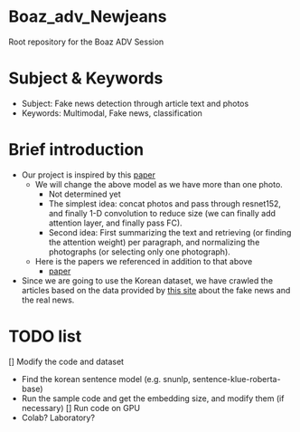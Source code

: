 # Boaz_adv_Newjeans
Root repository for the Boaz ADV Session

# Subject & Keywords
* Subject: Fake news detection through article text and photos
* Keywords: Multimodal, Fake news, classification

# Brief introduction
* Our project is inspired by this [paper](https://github.com/faiazrahman/Multimodal-Fake-News-Detection)
  * We will change the above model as we have more than one photo.
    * Not determined yet
    * The simplest idea: concat photos and pass through resnet152, and finally 1-D convolution to reduce size (we can finally add attention layer, and finally pass FC).
    * Second idea: First summarizing the text and retrieving (or finding the attention weight) per paragraph, and normalizing the photographs (or selecting only one photograph).
  * Here is the papers we referenced in addition to that above
    * [paper](https://scienceon.kisti.re.kr/commons/util/originalView.do?cn=CFKO201826259815374&oCn=NPAP12689273&dbt=CFKO&journal=NPRO00377585)
* Since we are going to use the Korean dataset, we have crawled the articles based on the data provided by [this site](https://factcheck.snu.ac.kr/) about the fake news and the real news.

# TODO list
[] Modify the code and dataset
 - Find the korean sentence model (e.g. snunlp, sentence-klue-roberta-base)
 - Run the sample code and get the embedding size, and modify them (if necessary)
[] Run code on GPU
 - Colab? Laboratory?
